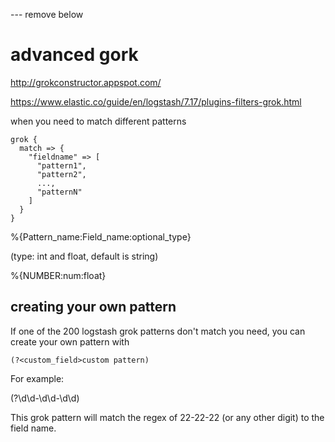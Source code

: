 

--- remove below


# advanced gork 

http://grokconstructor.appspot.com/


https://www.elastic.co/guide/en/logstash/7.17/plugins-filters-grok.html

when you need to match different patterns




```
grok {
  match => {
    "fieldname" => [
      "pattern1",
      "pattern2",
      ...,
      "patternN"
    ]
  }
}
```

%{Pattern_name:Field_name:optional_type}

(type: int and float, default is string)

%{NUMBER:num:float}



## creating your own pattern

If one of the 200 logstash grok patterns don't match you need, you can create your own pattern with

```
(?<custom_field>custom pattern)
```

For example:

(?\d\d-\d\d-\d\d)

This grok pattern will match the regex of 22-22-22 (or any other digit) to the field name.
